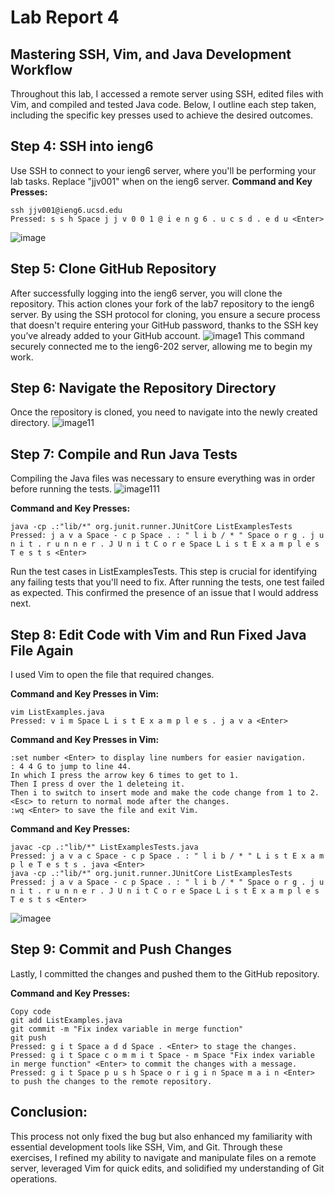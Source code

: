 # Lab Report 4
## Mastering SSH, Vim, and Java Development Workflow
Throughout this lab, I accessed a remote server using SSH, edited files with Vim, and compiled and tested Java code. Below, I outline each step taken, including the specific key presses used to achieve the desired outcomes.
## Step 4: SSH into ieng6
Use SSH to connect to your ieng6 server, where you'll be performing your lab tasks. Replace "jjv001" when on the ieng6 server.
**Command and Key Presses:**

```
ssh jjv001@ieng6.ucsd.edu
Pressed: s s h Space j j v 0 0 1 @ i e n g 6 . u c s d . e d u <Enter>
```
![image](https://github.com/jjvsqz/cse15l-lab-reports/assets/142750464/7fe855eb-6802-4eef-a5b1-f432884aba4d)
## Step 5: Clone GitHub Repository
After successfully logging into the ieng6 server, you will clone the repository. This action clones your fork of the lab7 repository to the ieng6 server. By using the SSH protocol for cloning, you ensure a secure process that doesn't require entering your GitHub password, thanks to the SSH key you’ve already added to your GitHub account.
![image1](https://github.com/jjvsqz/cse15l-lab-reports/assets/142750464/97399432-fb00-4b88-a610-b77b105a6bf6)
This command securely connected me to the ieng6-202 server, allowing me to begin my work.

## Step 6: Navigate the Repository Directory
Once the repository is cloned, you need to navigate into the newly created directory.
![image11](https://github.com/jjvsqz/cse15l-lab-reports/assets/142750464/cf71a0ef-9c10-43d9-a661-5416aa49b597)

## Step 7: Compile and Run Java Tests
Compiling the Java files was necessary to ensure everything was in order before running the tests.
![image111](https://github.com/jjvsqz/cse15l-lab-reports/assets/142750464/a5b0cdc1-a89f-43d1-8c81-2ede362360a6)

**Command and Key Presses:**

```
java -cp .:"lib/*" org.junit.runner.JUnitCore ListExamplesTests
Pressed: j a v a Space - c p Space . : " l i b / * " Space o r g . j u n i t . r u n n e r . J U n i t C o r e Space L i s t E x a m p l e s T e s t s <Enter>
```
Run the test cases in ListExamplesTests. This step is crucial for identifying any failing tests that you'll need to fix. After running the tests, one test failed as expected. This confirmed the presence of an issue that I would address next.

## Step 8: Edit Code with Vim and Run Fixed Java File Again
I used Vim to open the file that required changes.

**Command and Key Presses in Vim:**

```
vim ListExamples.java
Pressed: v i m Space L i s t E x a m p l e s . j a v a <Enter>
```
**Command and Key Presses in Vim:**

```
:set number <Enter> to display line numbers for easier navigation.
: 4 4 G to jump to line 44.
In which I press the arrow key 6 times to get to 1.
Then I press d over the 1 deleteing it. 
Then i to switch to insert mode and make the code change from 1 to 2.
<Esc> to return to normal mode after the changes.
:wq <Enter> to save the file and exit Vim.
```

**Command and Key Presses:**

```
javac -cp .:"lib/*" ListExamplesTests.java
Pressed: j a v a c Space - c p Space . : " l i b / * " L i s t E x a m p l e T e s t s . java <Enter>
java -cp .:"lib/*" org.junit.runner.JUnitCore ListExamplesTests
Pressed: j a v a Space - c p Space . : " l i b / * " Space o r g . j u n i t . r u n n e r . J U n i t C o r e Space L i s t E x a m p l e s T e s t s <Enter>
```
![imagee](https://github.com/jjvsqz/cse15l-lab-reports/assets/142750464/43f90763-90a0-42ab-a0e1-d1261039593b)

## Step 9: Commit and Push Changes
Lastly, I committed the changes and pushed them to the GitHub repository.

**Command and Key Presses:**

```
Copy code
git add ListExamples.java
git commit -m "Fix index variable in merge function"
git push
Pressed: g i t Space a d d Space . <Enter> to stage the changes.
Pressed: g i t Space c o m m i t Space - m Space "Fix index variable in merge function" <Enter> to commit the changes with a message.
Pressed: g i t Space p u s h Space o r i g i n Space m a i n <Enter> to push the changes to the remote repository.
```

## Conclusion:
This process not only fixed the bug but also enhanced my familiarity with essential development tools like SSH, Vim, and Git. Through these exercises, I refined my ability to navigate and manipulate files on a remote server, leveraged Vim for quick edits, and solidified my understanding of Git operations.
